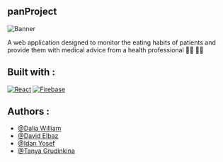 ## panProject
![Banner](https://pan-int.org/wp-content/uploads/PAN-Logo-Horizontal-1024x440-1.png)

A web application designed to monitor the eating habits of patients and provide them with medical advice from a health professional 👨‍⚕️ 👩‍⚕️ 

## Built with : 

[![React](https://img.shields.io/badge/-React-61DAFB?style=flat-square&logo=react&logoColor=white)](https://reactjs.org/)
[![Firebase](https://img.shields.io/badge/-Firebase-green?logo=firebase)](https://firebase.google.com/)


## Authors : 

- [@Dalia William](https://github.com/Dalya1812)
- [@David Elbaz](https://github.com/DavidELBAZpro)
- [@Idan Yosef](https://github.com/IdanYosef1)
- [@Tanya Grudinkina](https://github.com/TanyaGr9191)
